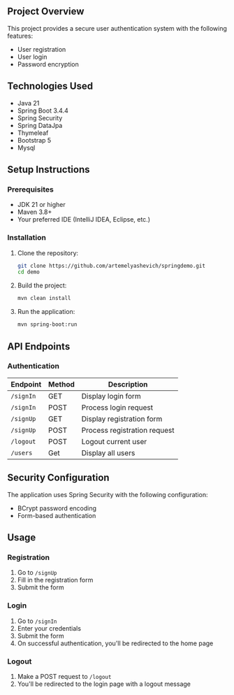 ## Project Overview

This project provides a secure user authentication system with the following features:
- User registration
- User login
- Password encryption

## Technologies Used

- Java 21
- Spring Boot 3.4.4
- Spring Security
- Spring DataJpa
- Thymeleaf 
- Bootstrap 5 
- Mysql

## Setup Instructions

### Prerequisites

- JDK 21 or higher
- Maven 3.8+
- Your preferred IDE (IntelliJ IDEA, Eclipse, etc.)

### Installation

1. Clone the repository:
   ```bash
   git clone https://github.com/artemelyashevich/springdemo.git
   cd demo
   ```

2. Build the project:
   ```bash
   mvn clean install
   ```

3. Run the application:
   ```bash
   mvn spring-boot:run
   ```

## API Endpoints

### Authentication

| Endpoint  | Method | Description                  |
|-----------|--------|------------------------------|
| `/signIn` | GET    | Display login form           |
| `/signIn` | POST   | Process login request        |
| `/signUp` | GET    | Display registration form    |
| `/signUp` | POST   | Process registration request |
| `/logout` | POST   | Logout current user          |
| `/users`  | Get    | Display all users            |

## Security Configuration

The application uses Spring Security with the following configuration:
- BCrypt password encoding
- Form-based authentication

## Usage

### Registration

1. Go to `/signUp`
2. Fill in the registration form
3. Submit the form

### Login

1. Go to `/signIn`
2. Enter your credentials
3. Submit the form
4. On successful authentication, you'll be redirected to the home page

### Logout

1. Make a POST request to `/logout`
2. You'll be redirected to the login page with a logout message
